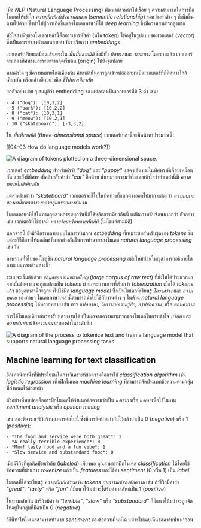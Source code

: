 
เมื่อ _NLP_ (Natural Language Processing) พัฒนาก้าวหน้าไปเรื่อย ๆ ความสามารถในการฝึกโมเดลให้เข้าใจ _ความสัมพันธ์เชิงความหมาย_ (_semantic relationship_) ระหว่างคำต่าง ๆ ก็เพิ่มขึ้นตามไปด้วย ซึ่งนำไปสู่การเกิดขึ้นของโมเดลภาษาที่ใช้ _deep learning_ ซึ่งมีความสามารถสูงมาก

หัวใจสำคัญของโมเดลเหล่านี้คือการเข้ารหัสคำ (หรือ token) ให้อยู่ในรูปแบบของเวกเตอร์ (_vector_) ซึ่งเป็นอาเรย์ของตัวเลขหลายค่า ที่เราเรียกว่า _embeddings_

เวกเตอร์เปรียบเสมือนเส้นตรงใน _พื้นที่หลายมิติ_ ซึ่งมีทั้ง _ทิศทาง_ และ _ระยะทาง_ โดยรวมแล้ว เวกเตอร์จะแสดงทิศทางและระยะจากจุดเริ่มต้น (origin) ไปยังจุดปลาย

หากคำใด ๆ มีความหมายใกล้เคียงกัน คำเหล่านั้นควรถูกเข้ารหัสออกมาเป็นเวกเตอร์ที่มีทิศทางใกล้เคียงกัน หรือกล่าวอีกอย่างคือ _ชี้ไปทางเดียวกัน_

ยกตัวอย่างง่าย ๆ สมมุติว่า embedding ของแต่ละคำเป็นเวกเตอร์ที่มี 3 ค่า เช่น:

```text
- 4 ("dog"): [10,3,2]
- 5 ("bark"): [10,2,2]
- 8 ("cat"): [10,3,1]
- 9 ("meow"): [10,2,1]
- 10 ("skateboard"): [-3,3,2]
```

ใน _พื้นที่สามมิติ_ (_three-dimensional space_) เวกเตอร์เหล่านี้จะมีหน้าตาประมาณนี้:

[[04-03 How do language models work?]]

![A diagram of tokens plotted on a three-dimensional space.](https://learn.microsoft.com/en-us/training/wwl-data-ai/introduction-language/media/word-embeddings.png)


เวกเตอร์ _embedding_ สำหรับคำว่า _"dog"_ และ _"puppy"_ แสดงเส้นทางในทิศทางที่เกือบเหมือนกัน และยังมีทิศทางที่คล้ายกับคำว่า _"cat"_ อีกด้วย นั่นหมายความว่าโมเดลเข้าใจว่าคำเหล่านี้มี _ความหมายใกล้เคียงกัน_

แต่สำหรับคำว่า _"skateboard"_ เวกเตอร์จะชี้ไปในทิศทางที่แตกต่างออกไปมาก แสดงว่า _ความหมายของคำนี้แตกต่างจากคำกลุ่มแรกอย่างชัดเจน_

โมเดลภาษาที่ใช้ในภาคอุตสาหกรรมทุกวันนี้ก็ใช้หลักการเดียวกันนี้ แต่มีความซับซ้อนมากกว่า ตัวอย่างเช่น เวกเตอร์ที่ใช้อาจมี _หลายร้อยหรือหลายพันมิติ_ (ไม่ใช่แค่สามมิติ)

นอกจากนี้ ยังมีวิธีการหลายแบบในการคำนวณ _embedding_ ที่เหมาะสมสำหรับชุดของ _tokens_ ซึ่งแต่ละวิธีก็อาจให้ผลลัพธ์ที่แตกต่างกันในการทำนายของโมเดล _natural language processing_ เช่นกัน


ภาพรวมทั่วไปของโซลูชัน _natural language processing_ สมัยใหม่ส่วนใหญ่สามารถอธิบายได้ตามแผนภาพด้านล่างนี้:

ระบบจะเริ่มต้นด้วย _ข้อมูลข้อความขนาดใหญ่_ (_large corpus of raw text_) ที่ยังไม่ได้ประมวลผล จากนั้นข้อความจะถูกแปลงเป็น _tokens_ ผ่านกระบวนการที่เรียกว่า _tokenization_ เมื่อได้ _tokens_ แล้ว ข้อมูลเหล่านี้จะถูกนำไปใช้ฝึก _language model_ ซึ่งเป็นโมเดลที่เรียนรู้ _โครงสร้าง_ และ _ความหมาย_ ของภาษา โมเดลภาษาเหล่านี้สามารถนำไปใช้กับงานต่าง ๆ ในด้าน _natural language processing_ ได้หลากหลาย เช่น การ _แปลภาษา_, _วิเคราะห์ความรู้สึก_, _สรุปข้อความ_, หรือ _ตอบคำถาม_

การใช้โมเดลเดียวกันรองรับหลายงานได้ เป็นผลจากความสามารถของโมเดลในการเข้าใจ _บริบท_ และ _ความสัมพันธ์เชิงความหมาย_ ของคำในระดับลึก

![A diagram of the process to tokenize text and train a language model that supports natural language processing tasks.](https://learn.microsoft.com/en-us/training/wwl-data-ai/introduction-language/media/language-model.png)

## Machine learning for text classification

อีกเทคนิคหนึ่งที่มีประโยชน์ในการวิเคราะห์ข้อความคือการใช้ _classification algorithm_ เช่น _logistic regression_ เพื่อฝึกโมเดล _machine learning_ ที่สามารถจัดประเภทข้อความตามกลุ่มที่กำหนดไว้ล่วงหน้า

ตัวอย่างที่พบบ่อยคือการฝึกโมเดลให้จำแนกข้อความว่าเป็น _แง่บวก_ หรือ _แง่ลบ_ เพื่อใช้ในงาน _sentiment analysis_ หรือ _opinion mining_

เช่น ลองพิจารณารีวิวร้านอาหารต่อไปนี้ ซึ่งมีการติดป้ายกำกับไว้แล้วว่าเป็น 0 (_negative_) หรือ 1 (_positive_):

```text
- *The food and service were both great*: 1
- *A really terrible experience*: 0
- *Mmm! tasty food and a fun vibe*: 1
- *Slow service and substandard food*: 0
```

เมื่อมีรีวิวที่ถูกติดป้ายกำกับ (_labeled_) เพียงพอ คุณสามารถฝึกโมเดล _classification_ ได้โดยใช้ข้อความที่ผ่านการ _tokenize_ แล้วเป็น _features_ และใช้ค่า _sentiment_ (0 หรือ 1) เป็น _label_

โมเดลที่ได้จะเรียนรู้ _ความสัมพันธ์ระหว่าง tokens กับอารมณ์ของข้อความ_ เช่น ถ้ารีวิวมีคำว่า _"great"_, _"tasty"_ หรือ _"fun"_ ก็มีแนวโน้มว่าจะได้รับค่าผลลัพธ์เป็น 1 (_positive_)

ในทางกลับกัน ถ้ารีวิวมีคำว่า _"terrible"_, _"slow"_ หรือ _"substandard"_ ก็มีแนวโน้มว่าจะถูกจัดให้อยู่ในกลุ่มที่มีค่าเป็น 0 (_negative_)

วิธีนี้ทำให้โมเดลสามารถทำนาย _sentiment_ ของข้อความใหม่ได้ แม้จะไม่เคยเห็นข้อความนั้นมาก่อน


